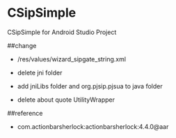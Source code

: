 CSipSimple
==========

CSipSimple for Android Studio Project

##change

* /res/values/wizard_sipgate_string.xml 
    
    <string  xm:lns:ns0="http://schemas.android.com/tools" />
    <resources xmlns:ns0="http://schemas.android.com/tools"/>

* delete jni folder
* add jniLibs folder and  org.pjsip.pjsua to java folder
* delete about quote UtilityWrapper


##reference

* com.actionbarsherlock:actionbarsherlock:4.4.0@aar


